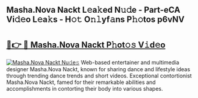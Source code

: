 ## Masha.Nova Nackt L𝚎a𝚔ed N𝚞𝚍e - Part-eCA Vi𝚍𝚎o L𝚎a𝚔s - H𝚘𝚝 O𝚗𝚕yf𝚊ns P𝚑𝚘tos p6vNV

# <h2><a href="http://kfe1ayd.oniu.top/?m=Masha.Nova+Nackt">🔗👉 🔴 Masha.Nova Nackt P𝚑ot𝚘𝚜 V𝚒d𝚎o</a></h2>

[![Masha.Nova Nackt Nu𝚍e𝚜](https://i.imgur.com/0qMVB7G.gif)](http://kfe1ayd.oniu.top/?m=Masha.Nova+Nackt)
Web-based entertainer and multimedia designer Masha.Nova Nackt, known for sharing dance and lifestyle ideas through trending dance trends and short videos. Exceptional contortionist Masha.Nova Nackt, famed for their remarkable abilities and accomplishments in contorting their body into various shapes.  
